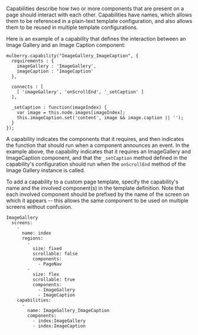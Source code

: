 Capabilities describe how two or more components that are present on a page should interact with each other. Capabilities have names, which allows them to be referenced in a plain-text template configuration, and also allows them to be reused in multiple template configurations.

Here is an example of a capability that defines the interaction between an Image Gallery and an Image Caption component:

    mulberry.capability("ImageGallery_ImageCaption", {
      requirements : {
        imageGallery : 'ImageGallery',
        imageCaption : 'ImageCaption'
      },

      connects : [
        [ 'imageGallery', 'onScrollEnd', '_setCaption' ]
      ],

      _setCaption : function(imageIndex) {
        var image = this.node.images[imageIndex];
        this.imageCaption.set('content', image && image.caption || '');
      }
    });

    
A capability indicates the components that it requires, and then indicates the function that should run when a component announces an event. In the example above, the capability indicates that it requires an ImageGallery and ImageCaption component, and that the `_setCaption` method defined in the capability's configuration should run when the `onScrollEnd` method of the Image Gallery instance is called.

To add a capability to a custom page template, specify the capability's name
and the involved component(s) in the template definition. Note that each
involved component should be prefixed by the name of the screen on which it
appears -- this allows the same component to be used on multiple screens
without confusion.

    ImageGallery
      screens:
        -
          name: index
          regions:
            -
              size: fixed
              scrollable: false
              components:
                - PageNav
            -
              size: flex
              scrollable: true
              components:
                - ImageGallery
                - ImageCaption
        capabilities:
          -
            name: ImageGallery_ImageCaption
            components:
              - index:ImageGallery
              - index:ImageCaption